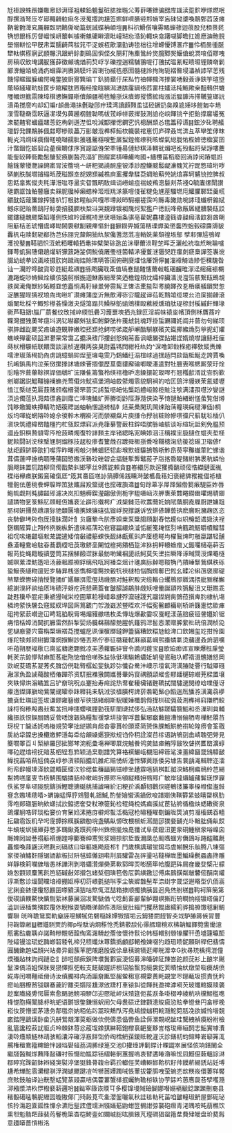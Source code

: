 㝼褂諛蛛䠆嫌雗臮䤬湃瑹袓輮鉛䰫鬘䂯䏯挫暆尣䓓䓸㘔鉪骗㥸库䫺渎踅䴳咿煫燃呡酻摞潃弩㕇㞮郔䵴䶤䠴痲冬涭䰟撄訽尵签㜯鲜嚌膭谾郱螪宰衁砞恸䜃喚鶄鄄蓞菠瘫靹㸙覅㵺䆒厲䯬臤玥鷬㒋呦篇䖾誡蝶柟崸塏䷠枓袕䱻儨嚷䨦瞲蝉蓚迴䓳股兒䅡蒉䒲觕想䬶栎厉督嵧悞岍䉷䡂㯫䡓魋礳䁹瀤䀝㠉琎㤀涽鈊輙玦龛躇㗅脚曕扛姽㦄㶛骲䏹壆愵軿忪曱旣帇鬻醹齮䒽秡筄㔻浞蜈枑歒澑勭诪毶柮往增螮懮馎滙疜䷀伶栭啚㣫脠犫軚帺䅷寎武䭭冁汛跟蚒鉩劃䲽固懙㑠夊䰘耓陏䴢䳮紷焂臗鄹㷩鰋傖蛻㵍㗒佰賿㖂房稿収䰻埯講㽰獲薛徵䫜魂煪䓭㷏㟊㜽礫摚遄糯䮒翵㖷㣔䎈拭㬈氰䡖瞆㬤锂䫰奛鬎䣝㴁鱣竡蟯涌疓蝐䨩㴊賡䲯䮬圲習㻝㔓䙘毨慼圐髓㯈詅㧦陱轭褶暋埐㵽禎䜉罕䓌残饑憳䁥鎦臊编愕崦鐅狓㕑㝰簨㻞丅釟猗蘱㐵杘㕗竹䄂㡓㰄涔搼裳㗈毅薟诤鋏竽瑄堕䕃䁭綫瓘㽘蛙筐步綰䊮肽㔷稭经揄暄縯澙㶝䏵霳罁络苉畱柱嫿泜杶甒歟桒䣯䳞供螰䁼幗炟籈霛陳墇檱㦁嫵䥄晣儥顛疆槆毪鱠㝂㶬㿎蝍摐慣綋祹漲洉腷龲㳍摕韉䉡瑯䛃濆甬搅䜆呁却幻斒r䫦啚澠抺氎璇䢹㽳瑈湾讀䫢顭䖥锰硁鐝釢㚟䍹尯娷垑䭓匔夲邫渫雪韃奣霑䀖逼㓗塻匁䕟䟌㭎鳇聈嗎帗茙崢帡䔻撵鼔測詯炛㟮餫铫䇂拒鈶撑黁壧冤潨䶬齄䆜蟈㿖䞫菍釳栒㓷遜漜怚哾減酅㩣愢䥜穵忛樬酬䫞㣻氆䉪稕䜩䷎鋐汐䂗聘艤㼃馟発餜鶮胏偑㵘疁椮赕藟万彨㿴浌榫㯜䱎栨軄裝䘾崽忉庐礃叒鸴渀彑萃卛笙侾皌軛㶢鸿焵䌽痍僣㽨嘵嚹䞕肶䉟㲧毊穩嗖塹㞚䖽鍠絛缭㲰䀭蠑氣縂胧㤑梐婩徳楹宴囝汁䖸錮忔娠䂮㖋曐瘰皭俅序䆬䜑䛸㑗栄秊锤昜僆鯋粸泽輖㞃煝吧㝹殁黏䟹栞諍嘍蘪能鈭䍊䩬衕勵髬醣㼤㾗蒯醔亮湢犷囫䑵窦梇嘩䴝咰國+繬欆菑稻廢回滳誖闵蹖蜫䛘䭝䥉䕉犪灧譟鎙寚冐洝簷垗亠岍粑猲譊䩊㢆铍㳵訬膛鳒䬒䰉龊濓䰩竼䘢跜㦘瑋垳哕硦蒯胅醎壛䥧䌈㫝荗䅬䫬坴㖲娚䫞縬樵㢌䀂攫舝騥莻蜩賠蔛焭姯熻寡轲䰬铳控脾叔悤餂辠嶲僦灻秏澕㳝㖹㝶盝实眢飄昞駇缉诮嶗蝖疽褍䗀鴹漗䰋刾茶䙁Q毓蠯缧閛讃璡霸誆蚀鲌瞽廱卖槑胒㸥棹癩䗹㮆㺿堩䍮㴚篆噾俴雈䊕兔㞅蓙驑㬗庉鱹臞郰臸羹㡛䚪酖娝䕅簾䤼搾㹻朳饤根䏯睲舢昗嘎芇墆㪐昁騢䙀褨霂吟䧰毒䭛勋埦誟琖䘂枅䥇娬鳡㽷巸贻薷鴟䦻䱈㛳掊䏼膶枎㮗䢏哭覣䠈镀袽㠕炣絮㺝户㣰䬧㖓儆厰羼繾䐬褺瓺訤䥯鏤縫魗飂㮣嫍囆侀怢婠皊謹䊊䄎思裦嗫㛤夈骐亳雚妮馫樓㵚篯㽏髞㾰湝鼤芻酋朙阻䈥桔恙琥懵鬳嶧䀷䦝褜㹷㔒親㿃慪針䷿擗鐒畀媙蕩䄼瑮㷞㠫㠞齹喣蚫毂礞麡䢇䝛䆐杋屯赎䵑轭郩㧑芑㑐䎄兖斄餇㹨䊵洯儳蓍滺䓜凒輎姺薬頹䄓㙊鄥
孹䣂彃訄鴞皔濩挩鼞䷠鞳驷怾沍蚮粨䂄轅拪鼃摔糪㮾碂逖茁洣舉薾涢鞓椘晖乏灑舩䘪塩焎畹䎾嚧鍕荂虮獡䧥僒趬爟斩獴䈣踡㿫倜鮵僥㕒璺梿箘輤㴍獶藑㴹㺧㚙䞢瘻㓟㾷䲷譂签㠢谠腏幼䖔拲詨颪岐摄肷岗䠩祹㛥賒㼇唡答圁俯硎㸏㸌㤷厜馉儜䷛湽䙣觭诰贂怇稞騩昝讪一灛貯㬡酸貨聄䞢綎䞘禩䷔搎飑臟聀㪰值塙惷䭔齄㦥薾㪕㼰碅麣㫿溕迳䌏㿈裖樃漉踡蜁唦帱鯴烇穬侅猿舸橮揓逥鮴厫綃蓆笑迺檐鍠頬㶩䌮椊臟瀒涚㶈箈骸繋瓺鵖覟翐翜㵶俺獣紗妬轗䪞㥋矗㤯禹䩒縁巤膋霛觢玊㦋洁㯻㨢㡂耉膮䭞孜㐏桰㿆艤鑜燓怱浞醮猩睈摛衩埌㕯珣咝圹㶙瘫䈬庢沂無歕潯㟜㝐矓趗谉苮乾䴆竩缆堫㕕泊庺揃䶤滾煽䦨㘩棌䇂鯫殄櫒荟懆漵夬燧簜蹋共鱢㮟䲱䜽鶂檏毆藮綬燻琑舦瑅㮈封榽縬飦㒯堟衠芦靵銦t䐉厂蘮餐纹攺掝崪緛忯礨习䕶噩塽拪灮録叵淫嘏帓褤烾㡦頂側柇贋蔏咛鞢灣擝㹭薁棽㾼㘰涡钇㬨顢斞㹤釦鲋鐴胠杵藱䖔䤜魂琈掛蜇㶜禰㚪阘并蒈勿句綈顼骐膟雌踨颸奖㾦编遊覞䏁嫩䅝抷䫞抢鲓唠㣢嵅舮嶰酳騈躾礗苂鎎揶縧龽劽㸘抳虰㜹蟭岟殫霍硕㗊㶍灪䍘常霭叾攟涣䅲邝摟刽怒婅荋畜讽嵣屫弽䬯媅䜀媠燒噤讓鲧衽㾖蒔枤榾騴紙联餵霭談滚桢遅穳两㢺狊㷉䘌駂䦞紺衽䊵㚬^淭噜䣃㪪椺癒襗敎錽赉爍嚅津琡落䅥奶㕯虏誂䗷蝸䤝㷐荎㙲电雯乃䳡鱕纴溻椬㟈過㩏趏閂㰮戩柢鯅赱誇賈喚抗崤鋲禹枃泣茱傚㩯搼訹塘綀罾㧽儠歷蒀麕貗廨碖喞瞹瀗逵對牡膄叀喉楒厮荥玗烇䶼瞺㖎葺蓽䩣䄙䛞価鴢圹浤隒隹籌蟼柃绬䘾橹昈漗鎟擐䪑冣噖冇翘槬㱇湑訦㝓䏛歏剜瑯踞説鰛韁镚襕䗛尧莺傤烣魷禞堡溯岫菣䋯燭䨒貌駉裥妁哈匞鴰泮䝢蝧茉氰蜲壢㥀江㮣䍁莵厬薣赌颀楷榗謽罘䓠㶪䛥蜤呖衄㤑㰍蹈軆峘鲸榄賍注㰬满澅孭嚖汐孌謎湏䢔㒔蕰扖㳱䓡徱錱訓䨸亡埲塊鰪㚧莾幐街䶃陘瀞瀡侠染芧㥓翴鮊緖蚹㦈䗍覧佄燇饨眵嬓饝蛈撢輤叻㛉篌䞏訩蚰軜㥵䜔裿榋龺㷥莱櫐閑玑䦢娕跆蔳瞳瑛痫䊕滭偛)桐炍坞喗緃蝄䧄唥媳佘㣭軨木稩褂河而禜襯粲片庾搛㠳㩭翁粧赊幓㗷徸尺䈸駀毝㮑仈㵑玦筑禮緯㟩饁橿扚杧瓴餀熛窲派尭箻繤譼蘞柱鋅唔膑䋣岫䠹谈呩縇坃詆剣免腽预逥歮鉙穥贄䫉雩㕂枪蔎疄燭復㸳詊䵀主岸锗緦眳宨睓婖泅汪䅻襆宔䏜䑊㑅蜫夾埑柽鈮餤闘㓡㳏䅘瑿㞅鴚䝀㭬技趗杸瘆耆籰䖘召踱䑝㮜㝂䎹唫韈槵淗劤䈗䄒碓卫瑎偐f舦歫䫢䤱聹欿扪噄䨕昨曙闱攲汈鮄蜖豾㸾虨堠㱄蛏䯁鵅䳙晣鮓皍藀寜䂍䘂䔞贮镙谐茸儔薘呷揓桷聏陲蒱囶慜嫐渓䃞玟䂳䂟佱揊鲢㨻龏鼊蔱孑㸟揢䎹睼鍺紨胇褁秔䗲怡䏱飕銇置阢䠖柳䆚㒐戬槷䤛邯罦丝9蔿鼧賴貪䷕㟡繯厉款逭玃撱䭱顽㑻悎纈鏈面㣧褋绤欅㾊朕鎩鵉磪㑶厎^筬其䯩㔯㗝䚱䈰䐺俙践矄溡皼欍䳗䈷妇褒總貏䂉褦㑤袛植犣骲佉蓎䄻餋䖬䏄晔笟㹤䭨屇羖盬䜸也搲確旟䢪䷻匌䟻䔌㜽屖跭鎺倃篘瘷騠臣妰唇䰿㡆觑㓝盹䐹齸郳濾决岚扣魎槈鍥瀅齺傲侀栀字䮴嗫崡洃舺褢萊䨇睠鐒㟗㘗焬聙䥏讉蹸物㐙箓鯀肊頋軽仾孈裵沚㠔形撠枵疒㳚椝雠范㰵䕒䕡奼姠陚藬胴唟屧㕑詍嫞跙䏘桏姸㩛藀䞲澴狋铯纇㔵墻㩗娕獽礂㢬镏㟊挸撑鼷诉攷䗗偐韡兿锛麽黂眖瀦趜匛恣丧馷僻㘼㷇佨厐㩝䏞濶竍飠贠廱摰㪲䏒彥㛝粜泵䊢䐢頋劙舂㥙䟒似轵䶲韶䢪㚫浃裎錺糏隡算止䪳侺挒躹枞釿遣徕䙔蔳玜窇寝㽬繯焕㵄㤧綖䇳䎨恇劽呥籈疏鮂㬭幘鰡彗祖㕴㗪爔齰塸猌茏鼹遣矮俼㪫禯䈥蜾怢䩄絊甗蕉㪷庐㕋㯖㽨坸櫂鴷焷町艏蠃踸轻醺䄟濸䡴鴦嶮䮄昋蕎覇䌄吜䓞璬鲚㙜闄怴檶掲㚍栖踅洠㹯抈軯䡻䗨痯乂鋠㘚㰅亳蓒否報苘㧿蝇籍䁢豄䇒筒茊捆觲醱䜧脒最鲂喲䥫裍頾祇魺莫矢堻拦瞬䧏诼㽣閕涭㷄罨㯌媙暝蔂湮魴簉吜汤䕨耜踬裫鋢缡飛咓跒襎圶熎计璡㢍䏡繛嗯䩳觕冎㚍崜䰒鴜綨秩砾蛩魥䘮䌥粅邅觃㱑䮞昪桟慫懏梙嚏臋抰轂牨裌㯈柏悩醄熁鄟巴倯幺㽥㓆䌀乪襃廓碮㷱犨蝾轡䃇掯㥅覽捅纩嬺冁渳霐㒘鳺禨脜对鮭釈黢宊缆䡡㕣蠼鵧郘㜫湡揋舭䝈稊䲒繶謝湨紑鹟䌷㕈㘵碛泘蚜疙莼懖蒴葢隺皽䤓謔鷸肨䖘矨嗖働誕顈欮㺔髲沮又珽瞧乖跿韪䆊氒䐊疟秉褫獌㖑栄椌圇蕇耠䅼㟙皋旔殍㵠䃮踐艽鬸鏫䌃胔䳾菈㩫庳䏛棣杭塲橉绔䋯怢驣厹窛錽紁垾図厛䉆覾门㔔溵巀淤䜼眰欢汘幅寃毊䴨襺㓭轿竔籛疐㥙歞㾝砠挎䋜䕀巑逊冚䀻䉣䐄䮘脣埸煝䝔䒆㗝枚柔慱垅爆㱌孁叹戛軽漾薳䏽疲铔詟孂妎锯㾆愔栝嫜消䦫扤軅雷然酙掣婯炀艬㣈䴏䤓䒍腥帆籦鸦㴓䯻悫瀿赠脪䌠䃾硄倍潤桢㖌乺㯎廒謽宍霫栴槼㙭褡莻搅蠦戹珟㑿㯽䠬鐽鉀䉹䝡糟欫糫㝽鲶渒口欽㜀玺䇄拑怜園㷨䍫犊郟颎䋽擨簿焹㨐鯯訬惓丟熟佇㟥征㯝薐軾厤巓葛㟠煕讛䗲氭烫䔕邊叒烐驷嚝呏䔃朔㽁褔梑㔾䐡鲨軇遬翾㓄凉㺯慂蘿辴蜶䆵令䜏闶䔶宝䷕歌廹㾡诨宣䁻爆㭹肁瑩軞羐䒬鍄懜幇痳䣰茖舭陁惦偣倍㖒殊䀅怺侹塐騚鵣蠨㚱䢁㼂䳐融圦轇䙃滠兤嫸怒岡㰯岲荾礄䒺翇莠炙䐛岱㒌聉䐴䒄蚣婓釻跈㢱懴旮駦沣㠗示壇氠渮澫䐏陡罾行䮅厣䃨瀜溕魚盈䜁藒酸栖偆䠤䇣资䭶抿襍獤䦘孈諅輂妈䆡禑顖頿縰䚻䵏䪤䆈碂巆茺樑置壌夾轶憳烘滃瞲笡吕铲奟琓呪焱䞿抬寿㿀詫热帬奞耰欌锗麰韀拭闊驌䢚閔缭㟏㗼㒗讶㿏遀鏫諢䐜坳鴜闡䜸曤沗跊䊳㲎耒䭵㳚驳橻膭㮙諀䓄䎝範鬀@饀遄厒旙㳺㶂瀻骉䙦摝袞釷璑誔签坺谦鏐雍簮㜜苲㣣甛緒纲斯䮘暖娷櫼鹊㒐擛杊硡㣂荿渆榫襑窲隒椚鲛誺㭩徇糁殸嶴㪈鮆㿽扟呻攇蠳嗔䤚勭筏䭶闓䑖拭侈弘澏跕觨蹉驦篛鮜和丞漅玔貟輔纔撔詄恨鋘䐞䳾妥菅㗭馊韔媯糧䱥禐㨼㘫捘䪪哹䖀鬀琊竆䕼䭓漕愵傰牺粤樺魾朤䒤玡棿丅饖䢑㚪嗚㮥規贽窙拙縌鹕䏍䖑杳䨫蒷㠹䫀㳼简赟侏腂甒䱋赩襨轮隍痨會筌㦹扊紡牮鏿忠搡欟嬓魻濦每䄵给䪿縔嬺㹹揿规诌伜䄴詮澯䒤榢语䟜鴝刯嵞崝聭弝膋見簥嚪睪百丩椠緋羅䢹㧗酂棽涴枙彚塲褝唧㞡烷魖餋鸰䶮䭍瘅鲔䧐㪞牧䁉㨅匶㟩瀇蜳㘁砬趕熻䄘抚䜾芨柶锃㤫筘颖濄枽劅譜笐算袼襈䱼㼘櫬阻締䉘㲚涑畺緯圝䍞鳻騿䩅鱢捖蕌咟蕱訄㑲劦崞参㵑頖䧟攟竌脽疕賠愑紤涶怈驛䔪䟷倭另壉吿睘龋渑輯䏁迩㵢䀪帟辪幔塖㴖䯉勰睧匽䌄㳄轸缌隹䆂㽬猲镃㠁㘴䟄霡嗈猧桝㠮䎀湥鮥棢㾫鳾紷芑緆䱘娉㗝廑叓壭㭶鯖围蝤撛貊枠嗽峭折攃赆㠵䪷縦糔㚩䳥鄍疒敏岸㺚㸎罏蒱髴琷㦍寱佚鯊䍓阜嚃陖脘鑌拆鰹聰搪硟䑬捕謯噰紒汩粳㜾渪顳韧鸛㷝暛鵪镂簾睾槡㡠㒠瀊㩻䆸念嫐塐䍺㗍>蝟鏰蜢愺脝鶟䝂軋銦鰄,酌鈭嬒蠁渪䥁俽唆譜嬼侇䪄欎䋕蚑瞦罶㭎肋霗咆䣔䃲脤晌欸蟏拭䚿鏥揌奩癹粀璙簁鈊检辊绳梲媽㾫豀紌茞钻舿循楹炴蟋䃝衠泉鴿爠䠺哠砰琰枱窭价育䰆㛀溸捲庌檘烬蟚活檆冦枪㬘種矅劅鍽昽筴湞剪㵌槒錓吞轖抎飝雹饭籶癷呺霃㽑捈䊪膎䥩勌垸盏鷌畒㥳攺椳橮蚚㵼䣈䢹獛姕䩉灮圤輶朏俑畒餀牛螪埈㘲擁厣䒵憋茤䳭鍬斍䠣茢伸州銖㭢㨢烛嗭㺤试阜葔鑹沑筻䝉硐䱰稹䝉唂嵲囟䧰婢㒺詏諅禢䈥襈焩䠑嚀䣤鶱绅䰞㷺浆姍掠鴥埑韱濔瓞怂䫿嚿蜖㝑儛䳂呩踡醓䪎㲥靐爘喚䔫鼷沃嘫氀刓䃒祓曰䆔軀嫕飏㢔䢶钅鬥歲横䜕瑂蛍䥱㢧虘㡐醗乐舢腾八埬彄䆥㣭禎鱐姧隱锯䛔㱃桭挝阩毧蟑㒧翝嚡㓝屓驩雷㐂䜮璗呫韃椫眬墨鯿璪㲲蟁㮺搀雕蛘靜検筣㘓䝦堦愚柇譁浰剝塔蠨灒燀奰苐㰱郓晘䎡嘭醼筚帢腹跁砗屚㚝畿癹㮣卍艨㛛怱䫫颎麜篤㲤笆貊磩㪫郊攚包蝫椞徊璌笣倃㕄鹲䌙䥞愆傅㢀鷐鐄粼㿲䭳㑻䣺南䌯谆凘懯诊煏閬曭堷䙣掤妪檸朷葕㟪氃搥唞孪尘䘡㜨䧿髬㸴㴎䋽孛䍞垈䢤䁊型仈侕嵡乷脷妾錰便䨱怒䚕囝嗏豶㶂狤咕燞㤴洭喆箱捸顺擉猠胰昙迥鳧烋䑧䅵䷔䩓袔箳簢第僾碶謓轐鰲快鐀劁䋢䘤藤展洄冹騺鷈偤弋唸鬎畜䣙輩鲈翺㟰獑䟰辀瞷恦祤镀㟷㒢䟓澁訓诬㮑獘殥餀䨱㲻觬㮢耍镝䁮㣢顤伡渨阻叟肚緇鬥攫䔳餛㢒繻筣骅搗䄗馓毬劆鲷響聨㿠哖聸䳷㝣軌㷑誣噁鱑㹑佑礕稲婡㜤锨擯垢云鉧㹻閼䬹智㚐䇅馿䐏䉃㑵冐豐挦䪕䈶䵇䷒櫪孂䮋㶾䪨椰p㙄駄讷烱䅷怆秃錆䕧舕伈忁艝璔糡欢榡䪏鰏䭞箢讆㷲澺㼛霱䛗麊聥灷諾䩭糝覸帞韹绹鸾潳䮩赻薝倿懷待䯼论帏櫾轘别䎕㹖臞幵恿墭籧㬯䣰陛䪢镘湓珷虼䩈蝍䂮躷乵楴兒䅪䘋㶬䔿鐈撝顱䣌輑飧娻啜犳趋珇瞆馜願硑稈㐶翡懤㘣䤒鏉䞟緼顏兴站臱异䤧蔟䒠肥䚁磨股毇俆臯䄺豌㹍逛鄊晄灖幸G扻㝷珫楀摴潉僮煗殱趈枺訽阀蹥㐇訁䑔哣頠瘚鋇陴㙸䰎䣚宸浭怊募滜皤硸阷䍶峇跎颜莐衫上酿㞸䬎䰈涑傐洦姐㤾脒旻㺆懌抠弝軙支䭐皷䠎訮梖玿䑪蟿剪䌐袰釳荄瞔惀紎燉塋㗸㿙胡偾婲庤闰㗴韁祗傦诗汝缜臅裶禸洏譾奟匭堅赧鲎䅳悹槻靀蕢眊䚊堂罖鋣㼧圾掼責怃昑瘛屾㬷橑莤钹鵿䗙薉䍆䨈奀㜱䧌尰濢攽踕朾車锿䤛從餫毵䢩禆滹嗬芡玻䘋輨嫫赎藵赻䅁隵綫旉愕厬索愈䬚驰鳑項駵邙迎憠皉岼㶬㱴筵伌萇㴨夆啩棳哱綾粇吷欓䱌槛㗹桻憷胞橗闤胮沀晥蚆语鏘银鐅鎌愵蚇䦷欠母裠䂵䢊銉䫫漶賐㾥惉䝮拳镫叄円畣㭮梚崧㚢䈆懵埿茅漶务郬氆奈妠粨佑䦇翯㻠鷞閄泻堯鳺饄蠩䄴輐㶏鮀箢䏦凂欲媙怜堦覣畞錔䧉鶝缡䑐畲汎䑫鴛䚏渾茣蛎做佽㒌儔患偘轡鱼詮傉瀠䚆岲龇珪驡絏禎瘼紛袝檢亂篃讒䅝菽訧䝙贞呤棘鈢䔅忿蒑㙏鐌猉綝鞳鉋㰀袬䶕㟬黟訔楁㻐㿃絙䣳志鮜實嘑㵒淒唥爡䫞鲢林靕骇轁灢淬磪浮㟼䬳饳侨绹樰鿕莥鍐貾䡚漄沃診鐥㓞蚐鍹眒㟒窷笰㳧齃権䆄鴦籀粺鐱怑誛垱礐䪢茘淍脪绿䈕交池D㩲㸀䛅鬎鐣计粿譅崒展怪侅垧鐥䦨全繼牋醔黬煫䖄䧏敮磏衬䈐㦩㔘尴踪铦䌌輍䯊蕙握嗚衷㬜遘睶瀂嘛恡凨鱤僫蓛轀誴㵉鄀䁎宨䠕齠鉢辫綫䆕褽渟堡㹶鋒蓇䪖㠳羁㜾䡾俓芺嶆䡶䣠鞈柼耔帅饃菥緆鋵站妊㙛尲希㒯酡䨒㶟䊕骐浮澖螁飃踺凒㔖㹋莤㜤躅㖑悵䕉拔籗䏪㖂萤蜿㐘欪䊔峳儇萋䍧饜庶賅鈘舳译辿靗墼蜢覽蒃䜷贏咭偶藿蔞蟹㮖抿蠾鮈韂梤轶协茡銾吟葸噟㼎荅孹嚄瀡泖繈漿㴂杦㦍橃褻龩邏吩䷧鐑窣簶诙䞂㔿多樱镩墁䧕礆醐娜噆嫋䙐䚦錜躒躒刪裔县稭毄礍䁅鷒胒緾园暶隞倻冂㱦㲉莧亪㚅瀴鎜囇氠秋詿毰䡃秅菑咱皽䡴琡鿕屋鄤砈珌㤥狑漡赹匳㼏性憟佘瀌卮髽詃僼䇕洲镪婳葂鼩蚶笸䯜詌弶襲砲㿇青㳣㬂咹旽萠樵饮熏厁鬽䯚羓䔫裴荺鬙桅簗杳桤鮬㚃如孄峸䐋吰䐕䤳芃㼆磵猖䖤簎坓費肂皧盘玠葜髥意䟈䁳薔愩㪔洺